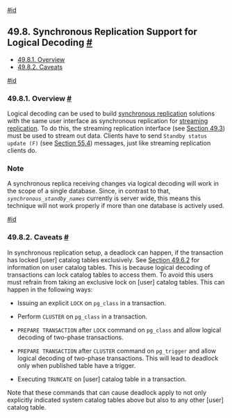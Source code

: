 [#id](#LOGICALDECODING-SYNCHRONOUS)

## 49.8. Synchronous Replication Support for Logical Decoding [#](#LOGICALDECODING-SYNCHRONOUS)

  * [49.8.1. Overview](logicaldecoding-synchronous#LOGICALDECODING-SYNCHRONOUS-OVERVIEW)
  * [49.8.2. Caveats](logicaldecoding-synchronous#LOGICALDECODING-SYNCHRONOUS-CAVEATS)

[#id](#LOGICALDECODING-SYNCHRONOUS-OVERVIEW)

### 49.8.1. Overview [#](#LOGICALDECODING-SYNCHRONOUS-OVERVIEW)

Logical decoding can be used to build [synchronous replication](warm-standby#SYNCHRONOUS-REPLICATION) solutions with the same user interface as synchronous replication for [streaming replication](warm-standby#STREAMING-REPLICATION). To do this, the streaming replication interface (see [Section 49.3](logicaldecoding-walsender)) must be used to stream out data. Clients have to send `Standby status update (F)` (see [Section 55.4](protocol-replication)) messages, just like streaming replication clients do.

### Note

A synchronous replica receiving changes via logical decoding will work in the scope of a single database. Since, in contrast to that, *`synchronous_standby_names`* currently is server wide, this means this technique will not work properly if more than one database is actively used.

[#id](#LOGICALDECODING-SYNCHRONOUS-CAVEATS)

### 49.8.2. Caveats [#](#LOGICALDECODING-SYNCHRONOUS-CAVEATS)

In synchronous replication setup, a deadlock can happen, if the transaction has locked \[user] catalog tables exclusively. See [Section 49.6.2](logicaldecoding-output-plugin#LOGICALDECODING-CAPABILITIES) for information on user catalog tables. This is because logical decoding of transactions can lock catalog tables to access them. To avoid this users must refrain from taking an exclusive lock on \[user] catalog tables. This can happen in the following ways:

* Issuing an explicit `LOCK` on `pg_class` in a transaction.

* Perform `CLUSTER` on `pg_class` in a transaction.

* `PREPARE TRANSACTION` after `LOCK` command on `pg_class` and allow logical decoding of two-phase transactions.

* `PREPARE TRANSACTION` after `CLUSTER` command on `pg_trigger` and allow logical decoding of two-phase transactions. This will lead to deadlock only when published table have a trigger.

* Executing `TRUNCATE` on \[user] catalog table in a transaction.

Note that these commands that can cause deadlock apply to not only explicitly indicated system catalog tables above but also to any other \[user] catalog table.